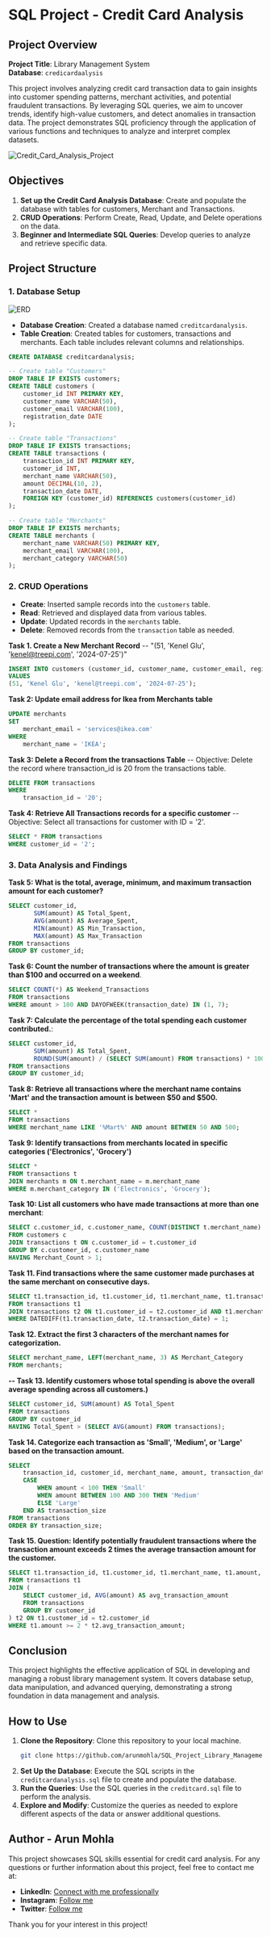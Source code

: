 # SQL Project - Credit Card Analysis 

## Project Overview

**Project Title**: Library Management System  
**Database**: `credicardaalysis`

This project involves analyzing credit card transaction data to gain insights into customer spending patterns, merchant activities, and potential fraudulent transactions. By leveraging SQL queries, we aim to uncover trends, identify high-value customers, and detect anomalies in transaction data. The project demonstrates SQL proficiency through the application of various functions and techniques to analyze and interpret complex datasets.

![Credit_Card_Analysis_Project](https://github.com/arunmohla/creditcardanalysis/blob/main/Cover_Photo.png)

## Objectives

1. **Set up the Credit Card Analysis Database**: Create and populate the database with tables for customers, Merchant and Transactions.
2. **CRUD Operations**: Perform Create, Read, Update, and Delete operations on the data.
3. **Beginner and Intermediate SQL Queries**: Develop queries to analyze and retrieve specific data.

## Project Structure

### 1. Database Setup
![ERD](https://github.com/arunmohla/creditcardanalysis/blob/main/ERD.jpg)

- **Database Creation**: Created a database named `creditcardanalysis`.
- **Table Creation**: Created tables for customers, transactions and merchants. Each table includes relevant columns and relationships.

```sql
CREATE DATABASE creditcardanalysis;

-- Create table "Customers"
DROP TABLE IF EXISTS customers;
CREATE TABLE customers (
    customer_id INT PRIMARY KEY,
    customer_name VARCHAR(50),
    customer_email VARCHAR(100),
    registration_date DATE
);

-- Create table "Transactions"
DROP TABLE IF EXISTS transactions;
CREATE TABLE transactions (
    transaction_id INT PRIMARY KEY,
    customer_id INT,
    merchant_name VARCHAR(50),
    amount DECIMAL(10, 2),
    transaction_date DATE,
    FOREIGN KEY (customer_id) REFERENCES customers(customer_id)
);

-- Create table "Merchants"
DROP TABLE IF EXISTS merchants;
CREATE TABLE merchants (
    merchant_name VARCHAR(50) PRIMARY KEY,
    merchant_email VARCHAR(100),
    merchant_category VARCHAR(50)
);

```

### 2. CRUD Operations

- **Create**: Inserted sample records into the `customers` table.
- **Read**: Retrieved and displayed data from various tables.
- **Update**: Updated records in the `merchants` table.
- **Delete**: Removed records from the `transaction` table as needed.

**Task 1. Create a New Merchant Record**
-- "(51, 'Kenel Glu', 'kenel@treepi.com', '2024-07-25')"

```sql
INSERT INTO customers (customer_id, customer_name, customer_email, registration_date)
VALUES
(51, 'Kenel Glu', 'kenel@treepi.com', '2024-07-25');
```
**Task 2: Update email address for Ikea from Merchants table**

```sql
UPDATE merchants 
SET 
    merchant_email = 'services@ikea.com'
WHERE
    merchant_name = 'IKEA';
```

**Task 3: Delete a Record from the transactions Table**
-- Objective: Delete the record where transaction_id is 20 from the transactions table.

```sql
DELETE FROM transactions 
WHERE
    transaction_id = '20';
```

**Task 4: Retrieve All Transactions records for a specific customer**
-- Objective: Select all transactions for customer with ID = '2'.

```sql
SELECT * FROM transactions
WHERE customer_id = '2';
```

### 3. Data Analysis and Findings

**Task 5: What is the total, average, minimum, and maximum transaction amount for each customer?**

```sql
SELECT customer_id, 
       SUM(amount) AS Total_Spent, 
       AVG(amount) AS Average_Spent, 
       MIN(amount) AS Min_Transaction, 
       MAX(amount) AS Max_Transaction
FROM transactions
GROUP BY customer_id;
```

**Task 6: Count the number of transactions where the amount is greater than $100 and occurred on a weekend**.

```sql
SELECT COUNT(*) AS Weekend_Transactions
FROM transactions
WHERE amount > 100 AND DAYOFWEEK(transaction_date) IN (1, 7);
```

**Task 7: Calculate the percentage of the total spending each customer contributed.**:

```sql
SELECT customer_id, 
       SUM(amount) AS Total_Spent, 
       ROUND(SUM(amount) / (SELECT SUM(amount) FROM transactions) * 100, 2) AS Percentage_Contribution
FROM transactions
GROUP BY customer_id;
```

**Task 8:  Retrieve all transactions where the merchant name contains 'Mart' and the transaction amount is between $50 and $500.**

```sql
SELECT *
FROM transactions
WHERE merchant_name LIKE '%Mart%' AND amount BETWEEN 50 AND 500;
```

**Task 9: Identify transactions from merchants located in specific categories ('Electronics', 'Grocery')**

```sql
SELECT *
FROM transactions t
JOIN merchants m ON t.merchant_name = m.merchant_name
WHERE m.merchant_category IN ('Electronics', 'Grocery');
```

**Task 10: List all customers who have made transactions at more than one merchant**:

```sql
SELECT c.customer_id, c.customer_name, COUNT(DISTINCT t.merchant_name) AS Merchant_Count
FROM customers c
JOIN transactions t ON c.customer_id = t.customer_id
GROUP BY c.customer_id, c.customer_name
HAVING Merchant_Count > 1;
```

**Task 11. Find transactions where the same customer made purchases at the same merchant on consecutive days.**

```sql
SELECT t1.transaction_id, t1.customer_id, t1.merchant_name, t1.transaction_date, t2.transaction_date
FROM transactions t1
JOIN transactions t2 ON t1.customer_id = t2.customer_id AND t1.merchant_name = t2.merchant_name
WHERE DATEDIFF(t1.transaction_date, t2.transaction_date) = 1;
```

**Task 12. Extract the first 3 characters of the merchant names for categorization.**

```sql
SELECT merchant_name, LEFT(merchant_name, 3) AS Merchant_Category
FROM merchants;
```

**-- Task 13. Identify customers whose total spending is above the overall average spending across all customers.)**  

```sql
SELECT customer_id, SUM(amount) AS Total_Spent
FROM transactions
GROUP BY customer_id
HAVING Total_Spent > (SELECT AVG(amount) FROM transactions);
```


**Task 14. Categorize each transaction as 'Small', 'Medium', or 'Large' based on the transaction amount.** 

```sql
SELECT 
    transaction_id, customer_id, merchant_name, amount, transaction_date,
    CASE
        WHEN amount < 100 THEN 'Small'
        WHEN amount BETWEEN 100 AND 300 THEN 'Medium'
        ELSE 'Large'
    END AS transaction_size
FROM transactions
ORDER BY transaction_size;
```

**Task 15. Question: Identify potentially fraudulent transactions where the transaction amount exceeds 2 times the average transaction amount for the customer.**  

```sql
SELECT t1.transaction_id, t1.customer_id, t1.merchant_name, t1.amount, t1.transaction_date
FROM transactions t1
JOIN (
    SELECT customer_id, AVG(amount) AS avg_transaction_amount
    FROM transactions
    GROUP BY customer_id
) t2 ON t1.customer_id = t2.customer_id
WHERE t1.amount >= 2 * t2.avg_transaction_amount;
```

## Conclusion

This project highlights the effective application of SQL in developing and managing a robust library management system. It covers database setup, data manipulation, and advanced querying, demonstrating a strong foundation in data management and analysis.

## How to Use

1. **Clone the Repository**: Clone this repository to your local machine.
   ```sh
   git clone https://github.com/arunmohla/SQL_Project_Library_Management.git
   ```
2. **Set Up the Database**: Execute the SQL scripts in the `creditcardanalysis.sql` file to create and populate the database.
3. **Run the Queries**: Use the SQL queries in the `creditcard.sql` file to perform the analysis.
4. **Explore and Modify**: Customize the queries as needed to explore different aspects of the data or answer additional questions.

## Author - Arun Mohla

This project showcases SQL skills essential for credit card analysis. 
For any questions or further information about this project, feel free to contact me at:

- **LinkedIn**: [Connect with me professionally](https://www.linkedin.com/in/arun-mohla-82792111a/)
- **Instagram**: [Follow me](https://www.instagram.com/arun_mohla/)
- **Twitter**: [Follow me](https://x.com/arun_mohla)

Thank you for your interest in this project!
